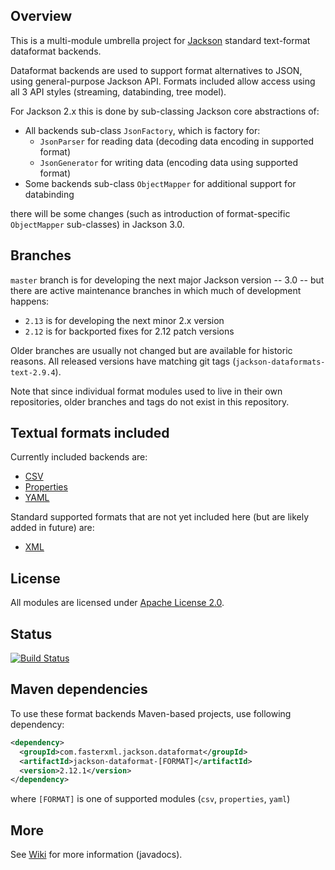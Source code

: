 ## Overview

This is a multi-module umbrella project for [Jackson](../../../jackson)
standard text-format dataformat backends.

Dataformat backends are used to support format alternatives to JSON, using
general-purpose Jackson API. Formats included allow access using all 3
API styles (streaming, databinding, tree model).

For Jackson 2.x this is done by sub-classing Jackson core abstractions of:

* All backends sub-class `JsonFactory`, which is factory for:
    * `JsonParser` for reading data (decoding data encoding in supported format)
    * `JsonGenerator` for writing data (encoding data using supported format)
* Some backends sub-class `ObjectMapper` for additional support for databinding

there will be some changes (such as introduction of format-specific `ObjectMapper`
sub-classes) in Jackson 3.0.

## Branches

`master` branch is for developing the next major Jackson version -- 3.0 -- but there
are active maintenance branches in which much of development happens:

* `2.13` is for developing the next minor 2.x version
* `2.12` is for backported fixes for 2.12 patch versions

Older branches are usually not changed but are available for historic reasons.
All released versions have matching git tags (`jackson-dataformats-text-2.9.4`).

Note that since individual format modules used to live in their own repositories,
older branches and tags do not exist in this repository.

## Textual formats included

Currently included backends are:

* [CSV](csv/)
* [Properties](properties/)
* [YAML](yaml/)

Standard supported formats that are not yet included here (but are likely added
in future)  are:

* [XML](../../../jackson-dataformat-xml)

## License

All modules are licensed under [Apache License 2.0](http://www.apache.org/licenses/LICENSE-2.0.txt).

## Status

[![Build Status](https://travis-ci.org/FasterXML/jackson-dataformats-text.svg?branch=master)](https://travis-ci.org/FasterXML/jackson-dataformats-text)

## Maven dependencies

To use these format backends Maven-based projects, use following dependency:

```xml
<dependency>
  <groupId>com.fasterxml.jackson.dataformat</groupId>
  <artifactId>jackson-dataformat-[FORMAT]</artifactId>
  <version>2.12.1</version>
</dependency>
```

where `[FORMAT]` is one of supported modules (`csv`, `properties`, `yaml`)

## More

See [Wiki](../../wiki) for more information (javadocs).
